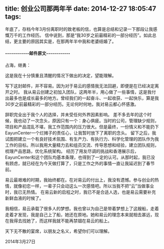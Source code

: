 title: 创业公司那两年半
date: 2014-12-27 18:05:47
tags:
---

年底了，存档今年3月份离职时的致老板的信，也算是总结和记录一下那段让我感慨万千的工作经历。
信中说到，那是“我30岁之前最精彩的一部分经历”。如此总结，更主要的原因其实是，在那两年半中我和老婆结婚了。

#### ------------邮件原文------------

占海，继勇：

这是我在十分慎重且清醒的情况下做出的决定，望能理解。

写下这封邮件，并不容易。因为对于易云的感情我无法回避，即便是在已经决定离开之时。
我从易云创建之初加入团队，这两年半，用心做了一些事情，这是我付出最多也是成长最多的地方。曾经我们的一起奋斗、一起收获、一起快乐，算是我30岁之前最精彩的一部分经历。无论何时何地，我对易云都心怀感激。

辞职完全出于我个人的选择，并未受任何外界因素影响。
差不多去年的这个时候，我也动了一次念头，原因只有一个：身心俱疲。当时的公司，管理缺少规则，项目和产品混乱不堪，我工作范围内的压力很大。但是最终，一份情义和不能扔下EayunCenter一个烂摊子的责任心，让我暂时放下了离职的念头。
留下之后，我试图把建立一个有良好技术氛围、有生产力、有执行力、科学化管理的团队作为我工作的目标。所以我用大量精力去和组员交流、传导思想和经验，建立团队规则，梳理产品思路，优化系统架构。
经历了用友尽调的挑战和香港展示后，EayunCenter和这个团队均基本条理，也得到了一定的认可。从那时起，我已没有顾虑，就已经在为今天做打算了，只是工作之外的事情一直让我延迟到了春节前。

易云最艰难的时期，我始终都在。在对易云的付出上，我没有遗憾。参与创业的热情，就像初恋一样，一辈子只会动这么一次感情吧。所以当我不把“云”当做事业时，我已无热情。
在易云新的启程之时，我已不是合适人选，也是易云需要补充新鲜血液的时候了。

我相信，易云承载了很多人的梦想。我也曾以为自己是带着梦想上了这艘船，走着走着才发现，我是自己上了船，她还在原地。她和易云的理念本来就相去甚远，现在我得去找她了，而这样我就不能再禁锢在易云的船上。

天下无不散的宴席，以朋友之名义，希望你们可以理解。

2014年3月27日

